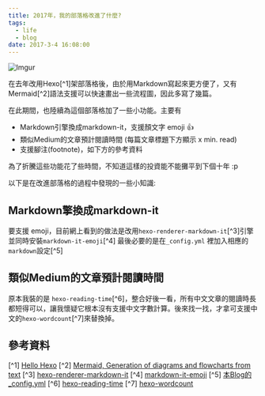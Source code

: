 ```yaml
---
title: 2017年，我的部落格改進了什麼?
tags:
  - life
  - blog
date: 2017-3-4 16:08:00
---
```


![Imgur](http://i.imgur.com/emcfRPZ.png)

在去年改用Hexo[^1]架部落格後，由於用Markdown寫起來更方便了，又有Mermaid[^2]語法支援可以快速畫出一些流程圖，因此多寫了幾篇。

在此期間，也陸續為這個部落格加了一些小功能。主要有
* Markdown引擎換成markdown-it，支援顏文字 emoji 👍
* 類似Medium的文章預計閱讀時間 (每篇文章標題下方顯示 x min. read)
* 支援腳注(footnote)，如下方的參考資料

為了折騰這些功能花了些時間，不知道這樣的投資能不能攤平到下個十年 :p

以下是在改進部落格的過程中發現的一些小知識:

## Markdown擎換成markdown-it
要支援 emoji，目前網上看到的做法是改用`hexo-renderer-markdown-it`[^3]引擎並同時安裝`markdown-it-emoji`[^4]
最後必要的是在`_config.yml` 裡加入相應的`markdown`設定[^5]

## 類似Medium的文章預計閱讀時間

原本我裝的是 `hexo-reading-time`[^6]，整合好後一看，所有中文文章的閱讀時長都短得可以，讓我懷疑它根本沒有支援中文字數計算。後來找一找，才拿可支援中文的`hexo-wordcount`[^7]來替換掉。

## 參考資料

[^1] [Hello Hexo](hello-world)
[^2] [Mermaid, Generation of diagrams and flowcharts from text](https://knsv.github.io/mermaid/)
[^3] [hexo-renderer-markdown-it](https://github.com/celsomiranda/hexo-renderer-markdown-it)
[^4] [markdown-it-emoji](https://github.com/markdown-it/markdown-it-emoji)
[^5] [本Blog的_config.yml](https://github.com/gasolin/blog/blob/master/_config.yml#L100)
[^6] [hexo-reading-time](https://github.com/ierhyna/hexo-reading-time/)
[^7] [hexo-wordcount](https://github.com/willin/hexo-wordcount)
